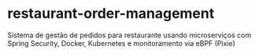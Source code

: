 # restaurant-order-management
Sistema de gestão de pedidos para restaurante usando microserviços com Spring Security, Docker, Kubernetes e monitoramento via eBPF (Pixie)
